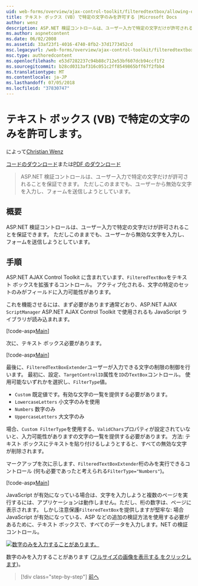 ```yaml
---
uid: web-forms/overview/ajax-control-toolkit/filteredtextbox/allowing-only-certain-characters-in-a-text-box-vb
title: テキスト ボックス (VB) で特定の文字のみを許可する |Microsoft Docs
author: wenz
description: ASP.NET 検証コントロールは、ユーザー入力で特定の文字だけが許可されることを保証できます。 ただしこれができない無効な入力からユーザー.
ms.author: aspnetcontent
ms.date: 06/02/2008
ms.assetid: 33af23f1-4016-4740-8fb2-37d1773452cd
msc.legacyurl: /web-forms/overview/ajax-control-toolkit/filteredtextbox/allowing-only-certain-characters-in-a-text-box-vb
msc.type: authoredcontent
ms.openlocfilehash: e53d7282237c94b88c712e53bf607dcb94ccf1f2
ms.sourcegitcommit: b28cd0313af316c051c2ff8549865bff67f2fbb4
ms.translationtype: MT
ms.contentlocale: ja-JP
ms.lasthandoff: 07/05/2018
ms.locfileid: "37830747"
---
```

<a name="allowing-only-certain-characters-in-a-text-box-vb"></a>テキスト ボックス (VB) で特定の文字のみを許可します。
====================
によって[Christian Wenz](https://github.com/wenz)

[コードのダウンロード](http://download.microsoft.com/download/4/c/2/4c2def7a-0d23-4055-91f9-1f18504167d7/FilteredTextBox0.vb.zip)または[PDF のダウンロード](http://download.microsoft.com/download/b/6/a/b6ae89ee-df69-4c87-9bfb-ad1eb2b23373/filteredtextbox0VB.pdf)

> ASP.NET 検証コントロールは、ユーザー入力で特定の文字だけが許可されることを保証できます。 ただしこのままでも、ユーザーから無効な文字を入力し、フォームを送信しようとしています。


## <a name="overview"></a>概要

ASP.NET 検証コントロールは、ユーザー入力で特定の文字だけが許可されることを保証できます。 ただしこのままでも、ユーザーから無効な文字を入力し、フォームを送信しようとしています。

## <a name="steps"></a>手順

ASP.NET AJAX Control Toolkit に含まれています、`FilteredTextBox`をテキスト ボックスを拡張するコントロール。 アクティブ化される、文字の特定のセットのみがフィールドに入力可能性があります。

これを機能させるには、まず必要があります通常どおり、ASP.NET AJAX `ScriptManager` ASP.NET AJAX Control Toolkit で使用されるも JavaScript ライブラリが読み込まれます。

[!code-aspx[Main](allowing-only-certain-characters-in-a-text-box-vb/samples/sample1.aspx)]

次に、テキスト ボックス必要があります。

[!code-aspx[Main](allowing-only-certain-characters-in-a-text-box-vb/samples/sample2.aspx)]

最後に、`FilteredTextBoxExtender`ユーザーが入力できる文字の制限の制御を行います。 最初に、設定、`TargetControlID`属性を`ID`の`TextBox`コントロール。 使用可能ないずれかを選択し、`FilterType`値。

- `Custom` 既定値です。有効な文字の一覧を提供する必要があります。
- `LowercaseLetters` 小文字のみを使用
- `Numbers` 数字のみ
- `UppercaseLetters` 大文字のみ

場合、`Custom FilterType`を使用する、`ValidChars`プロパティが設定されていないと、入力可能性がありますの文字の一覧を提供する必要があります。 方法: テキスト ボックスにテキストを貼り付けるしようとすると、すべての無効な文字が削除されます。

マークアップを次に示します、`FilteredTextBoxExtender`桁のみを実行できるコントロール (何も必要であったと考えられる`FilterType="Numbers"`)。

[!code-aspx[Main](allowing-only-certain-characters-in-a-text-box-vb/samples/sample3.aspx)]

JavaScript が有効になっている場合は、文字を入力しようと複数のページを実行するには、アプリケーションは動作しません。ただし、桁の数字は、ページに表示されます。 しかし注意保護`FilteredTextBox`を提供しますが堅牢な: 場合 JavaScript が有効になっている、ASP などの追加の検証方法を使用する必要があるために、テキスト ボックスで、すべてのデータを入力します。NET の検証コントロール。


[![数字のみを入力することがあります。](allowing-only-certain-characters-in-a-text-box-vb/_static/image2.png)](allowing-only-certain-characters-in-a-text-box-vb/_static/image1.png)

数字のみを入力することがあります ([フルサイズの画像を表示する をクリックします](allowing-only-certain-characters-in-a-text-box-vb/_static/image3.png))。

> [!div class="step-by-step"]
> [前へ](allowing-only-certain-characters-in-a-text-box-cs.md)
